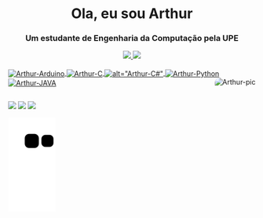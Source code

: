 <h1 align="center">Ola, eu sou Arthur</h1>
<h3 align="center">Um estudante de Engenharia da Computação pela UPE</h3>
<div align="center">
  <a href="https://github.com/ArthurLimaMiranda">
  <img height="180em" src="https://github-readme-stats.vercel.app/api?username=ArthurLimaMiranda&show_icons=true&theme=dark&include_all_commits=true&count_private=true"/>
  <img height="180em" src="https://github-readme-stats.vercel.app/api/top-langs/?username=ArthurLimaMiranda&layout=compact&langs_count=7&theme=gruvbox"/>
</div>
<div style="display: inline_block"><br>
  <img align="center" alt="Arthur-Arduino" height="30" width="40" src="https://cdn.jsdelivr.net/gh/devicons/devicon/icons/arduino/arduino-original.svg" />
  <img align="center" alt="Arthur-C" height="30" width="40" src="https://cdn.jsdelivr.net/gh/devicons/devicon/icons/c/c-original.svg" />
  <img align="center" alt=alt="Arthur-C#" height="30" width="40" src="https://cdn.jsdelivr.net/gh/devicons/devicon/icons/csharp/csharp-original.svg" />
  <img align="center" alt="Arthur-Python" height="30" width="40" src="https://cdn.jsdelivr.net/gh/devicons/devicon/icons/python/python-original.svg" />
  <img align="center" alt="Arthur-JAVA" height="30" width="40" src="https://cdn.jsdelivr.net/gh/devicons/devicon/icons/java/java-original.svg" />
  <img align="right" alt="Arthur-pic" height="150" style="border-radius:10px;" src="https://media.discordapp.net/attachments/903389927373414453/1054968090410106950/ezgif-4-342cc4fbb3.gif">
</div>
  
  ##
 
<div> 
  <a href="https://www.instagram.com/capaldi_lima_/" target="_blank"><img src="https://img.shields.io/badge/-Instagram-%23E4405F?style=for-the-badge&logo=instagram&logoColor=white" target="_blank"></a>
  <a href = "mailto:alam2@poli.br"><img src="https://img.shields.io/badge/-Gmail-%23333?style=for-the-badge&logo=gmail&logoColor=white" target="_blank"></a>
  <a href="https://https://www.linkedin.com/in/arthur-lima-2aa60b231/" target="_blank"><img src="https://img.shields.io/badge/-LinkedIn-%230077B5?style=for-the-badge&logo=linkedin&logoColor=white" target="_blank"></a> 
 
  ![Snake animation](https://github.com/rafaballerini/rafaballerini/blob/output/github-contribution-grid-snake.svg)
 
</div>
